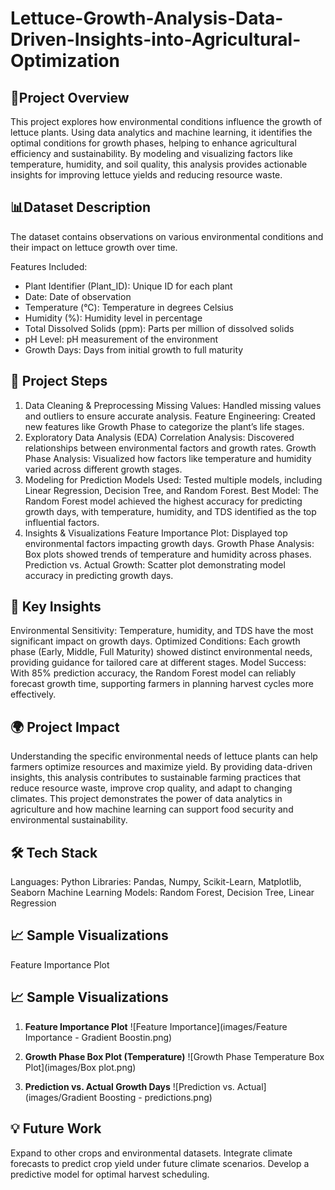 # Lettuce-Growth-Analysis-Data-Driven-Insights-into-Agricultural-Optimization
 ## 📄Project Overview
This project explores how environmental conditions influence the growth of lettuce plants. Using data analytics and machine learning, it identifies the optimal conditions for growth phases, helping to enhance agricultural efficiency and sustainability. By modeling and visualizing factors like temperature, humidity, and soil quality, this analysis provides actionable insights for improving lettuce yields and reducing resource waste.

 ## 📊Dataset Description
The dataset contains observations on various environmental conditions and their impact on lettuce growth over time.

Features Included:
* Plant Identifier (Plant_ID): Unique ID for each plant
* Date: Date of observation
* Temperature (°C): Temperature in degrees Celsius
* Humidity (%): Humidity level in percentage
* Total Dissolved Solids (ppm): Parts per million of dissolved solids
* pH Level: pH measurement of the environment
* Growth Days: Days from initial growth to full maturity

## 🚀 Project Steps
1. Data Cleaning & Preprocessing
Missing Values: Handled missing values and outliers to ensure accurate analysis.
Feature Engineering: Created new features like Growth Phase to categorize the plant’s life stages.
2. Exploratory Data Analysis (EDA)
Correlation Analysis: Discovered relationships between environmental factors and growth rates.
Growth Phase Analysis: Visualized how factors like temperature and humidity varied across different growth stages.
3. Modeling for Prediction
Models Used: Tested multiple models, including Linear Regression, Decision Tree, and Random Forest.
Best Model: The Random Forest model achieved the highest accuracy for predicting growth days, with temperature, humidity, and TDS identified as the top influential factors.
4. Insights & Visualizations
Feature Importance Plot: Displayed top environmental factors impacting growth days.
Growth Phase Analysis: Box plots showed trends of temperature and humidity across phases.
Prediction vs. Actual Growth: Scatter plot demonstrating model accuracy in predicting growth days.
## 🔑 Key Insights
Environmental Sensitivity: Temperature, humidity, and TDS have the most significant impact on growth days.
Optimized Conditions: Each growth phase (Early, Middle, Full Maturity) showed distinct environmental needs, providing guidance for tailored care at different stages.
Model Success: With 85% prediction accuracy, the Random Forest model can reliably forecast growth time, supporting farmers in planning harvest cycles more effectively.
## 🌍 Project Impact
Understanding the specific environmental needs of lettuce plants can help farmers optimize resources and maximize yield. By providing data-driven insights, this analysis contributes to sustainable farming practices that reduce resource waste, improve crop quality, and adapt to changing climates. This project demonstrates the power of data analytics in agriculture and how machine learning can support food security and environmental sustainability.

## 🛠️ Tech Stack
Languages: Python
Libraries: Pandas, Numpy, Scikit-Learn, Matplotlib, Seaborn
Machine Learning Models: Random Forest, Decision Tree, Linear Regression
## 📈 Sample Visualizations
Feature Importance Plot
## 📈 Sample Visualizations

1. **Feature Importance Plot**
   ![Feature Importance](images/Feature Importance - Gradient Boostin.png)

2. **Growth Phase Box Plot (Temperature)**
   ![Growth Phase Temperature Box Plot](images/Box plot.png)

3. **Prediction vs. Actual Growth Days**
   ![Prediction vs. Actual](images/Gradient Boosting - predictions.png)
   
## 💡 Future Work
Expand to other crops and environmental datasets.
Integrate climate forecasts to predict crop yield under future climate scenarios.
Develop a predictive model for optimal harvest scheduling.
